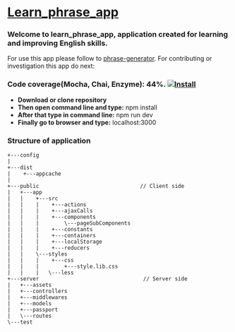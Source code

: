 # [Learn_phrase_app](https://phrase-generator.herokuapp.com)

### Welcome to learn_phrase_app, application created for learning and improving English skills.
For use this app please follow to [phrase-generator](https://phrase-generator.herokuapp.com).
For contributing or investigation this app do next:
### Code coverage(Mocha, Chai, Enzyme): 44%. [![Install]( :)](http://www.awesomescreenshot.com/image/2192875/de678037e2eb41e3908be6d9ad7a0c72.png)
* **Download or clone repository**
* **Then open command line and type:** npm install
* **After that type in command line:** npm run dev
* **Finally go to browser and type:** localhost:3000

### Structure of application
```
+---config
|   
+---dist
|    +---appcache
|
+---public                                // Client side
|   +---app
|   |    +---src
|   |    |    +---actions
|   |    |    +---ajaxCalls
|   |    |    +---components
|   |    |        \---pageSubComponents
|   |    |    +---constants
|   |    |    +---containers
|   |    |    +---localStorage
|   |    |    +---reducers
|   |    \---styles
|   |    |    +---css
|   |    |        +---style.lib.css           
|   |    |   \---less
+---server                                 // Server side                          
|   +---assets
|   +---controllers
|   +---middlewares
|   +---models
|   +---passport
|   \---routes
\---test
```
